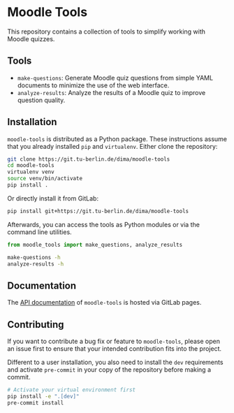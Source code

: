 # Moodle Tools

This repository contains a collection of tools to simplify working with Moodle quizzes.

## Tools

- `make-questions`: Generate Moodle quiz questions from simple YAML documents to minimize the use of the web interface.
- `analyze-results`: Analyze the results of a Moodle quiz to improve question quality.

## Installation

`moodle-tools` is distributed as a Python package.
These instructions assume that you already installed `pip` and `virtualenv`.
Either clone the repository:

```bash
git clone https://git.tu-berlin.de/dima/moodle-tools
cd moodle-tools
virtualenv venv
source venv/bin/activate
pip install .
```

Or directly install it from GitLab:

```bash
pip install git+https://git.tu-berlin.de/dima/moodle-tools
```

Afterwards, you can access the tools as Python modules or via the command line utilities.

```python
from moodle_tools import make_questions, analyze_results
```

```bash
make-questions -h
analyze-results -h
```

## Documentation

The [API documentation](https://dima.gitlab-pages.tu-berlin.de/moodle-tools) of `moodle-tools` is hosted via GitLab pages.

## Contributing

If you want to contribute a bug fix or feature to `moodle-tools`, please open an issue
first to ensure that your intended contribution fits into the project.

Different to a user installation, you also need to install the `dev` requirements and
activate `pre-commit` in your copy of the repository before making a commit.

```bash
# Activate your virtual environment first
pip install -e ".[dev]"
pre-commit install
```
